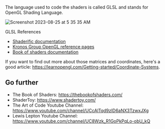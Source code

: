 The language used to code the shaders is called GLSL and stands for OpenGL Shading Language.

![Screenshot 2023-08-25 at 5 35 35 AM](https://github.com/JayKim88/three-js-journey/assets/55373668/eb299aa8-4828-4407-96d3-f97aafcfdf3e)

GLSL References

- [Shaderific documentation](https://shaderific.com/glsl.html)
- [Kronos Group OpenGL reference pages](https://www.khronos.org/registry/OpenGL-Refpages/gl4/html/indexflat.php)
- [Book of shaders documentation](https://thebookofshaders.com/)

If you want to find out more about those matrices and coordinates, here's a good article: https://learnopengl.com/Getting-started/Coordinate-Systems.

## Go further

- The Book of Shaders: https://thebookofshaders.com/
- ShaderToy: https://www.shadertoy.com/
- The Art of Code Youtube Channel: https://www.youtube.com/channel/UCcAlTqd9zID6aNX3TzwxJXg
- Lewis Lepton Youtube Channel: https://www.youtube.com/channel/UC8Wzk_R1GoPkPqLo-obU_kQ
